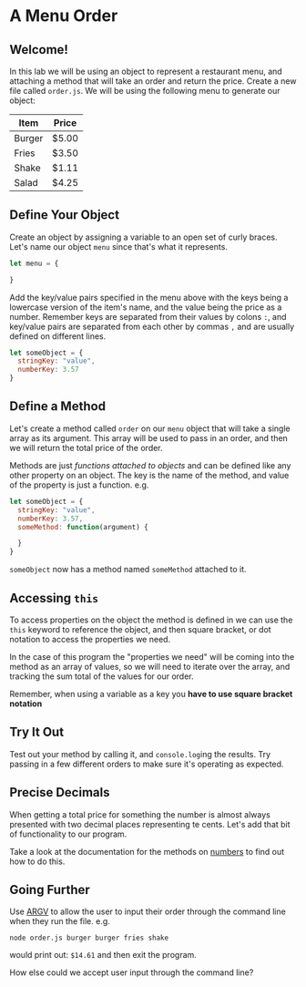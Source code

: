 # A Menu Order

## Welcome!

In this lab we will be using an object to represent a restaurant menu, and attaching a method that will take an order and return the price. Create a new file called `order.js`. We will be using the following menu to generate our object:

| Item   | Price |
|--------|-------|
| Burger | $5.00 |
| Fries  | $3.50 |
| Shake  | $1.11 |
| Salad  | $4.25 |

## Define Your Object

Create an object by assigning a variable to an open set of curly braces. Let's name our object `menu` since that's what it represents.

```js
let menu = {

}
```

Add the key/value pairs specified in the menu above with the keys being a lowercase version of the item's name, and the value being the price as a number. Remember keys are separated from their values by colons `:`, and key/value pairs are separated from each other by commas `,` and are usually defined on different lines.

```js
let someObject = {
  stringKey: "value",
  numberKey: 3.57
}
```

## Define a Method

Let's create a method called `order` on our `menu` object that will take a single array as its argument. This array will be used to pass in an order, and then we will return the total price of the order.

Methods are just *functions attached to objects* and can be defined like any other property on an object. The key is the name of the method, and value of the property is just a function. e.g.

```js
let someObject = {
  stringKey: "value",
  numberKey: 3.57,
  someMethod: function(argument) {

  }
}
```

`someObject` now has a method named `someMethod` attached to it.

## Accessing `this`

To access properties on the object the method is defined in we can use the `this` keyword to reference the object, and then square bracket, or dot notation to access the properties we need.

In the case of this program the "properties we need" will be coming into the method as an array of values, so we will need to iterate over the array, and tracking the sum total of the values for our order.

Remember, when using a variable as a key you **have to use square bracket notation**

## Try It Out

Test out your method by calling it, and `console.log`ing the results. Try passing in a few different orders to make sure it's operating as expected.

## Precise Decimals

When getting a total price for something the number is almost always presented with two decimal places representing te cents. Let's add that bit of functionality to our program.

Take a look at the documentation for the methods on [numbers](https://developer.mozilla.org/en-US/docs/Web/JavaScript/Reference/Global_Objects/Number) to find out how to do this.

## Going Further

Use [ARGV]('/lessons/references/argv') to allow the user to input their order through the command line when they run the file. e.g.

```
node order.js burger burger fries shake
```

would print out: `$14.61` and then exit the program.

How else could we accept user input through the command line?
